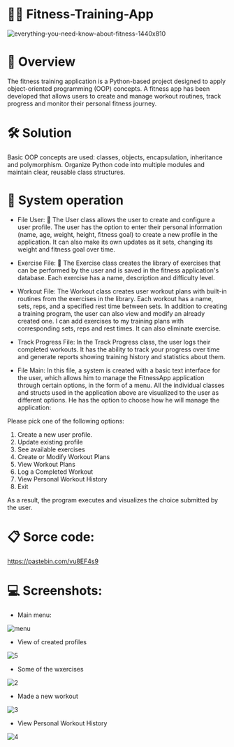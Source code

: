 # 🏋️‍♂️ Fitness-Training-App

![everything-you-need-know-about-fitness-1440x810](https://github.com/user-attachments/assets/6db46533-87eb-4461-aaad-2cc98033e87a)

# 🚀 Overview

The fitness training application is a Python-based project designed to apply object-oriented programming (OOP) concepts. A fitness app has been developed that allows users to create and manage workout routines, track progress and monitor their personal fitness journey.

# 🛠️ Solution

Basic OOP concepts are used: classes, objects, encapsulation, inheritance and polymorphism. Organize Python code into multiple modules and maintain clear, reusable class structures.

# 📝 System operation

 - File User: 👤 The User class allows the user to create and configure a user profile. The user has the option to enter their personal information (name, age, weight, height, fitness goal) to create a new profile in the application. It can also make its own updates as it sets, changing its weight and fitness goal over time.

 - Exercise File: 🔩 The Exercise class creates the library of exercises that can be performed by the user and is saved in the fitness application's database.
Each exercise has a name, description and difficulty level.

 - Workout File: The Workout class creates user workout plans with built-in routines from the exercises in the library. Each workout has a name, sets, reps, and a specified rest time between sets. In addition to creating a training program, the user can also view and modify an already created one. I can add exercises to my training plans with corresponding sets, reps and rest times. It can also eliminate exercise.

 - Track Progress File: In the Track Progress class, the user logs their completed workouts. It has the ability to track your progress over time and generate reports showing training history and statistics about them.

 - File Main: In this file, a system is created with a basic text interface for the user, which allows him to manage the FitnessApp application through certain options, in the form of a menu. All the individual classes and structs used in the application above are visualized to the user as different options. He has the option to choose how he will manage the application:

Please pick one of the following options:
 1. Create a new user profile.
 2. Update existing profile
 3. See available exercises
 4. Create or Modify Workout Plans
 5. View Workout Plans
 6. Log a Completed Workout
 7. View Personal Workout History
 8. Exit

As a result, the program executes and visualizes the choice submitted by the user.

# 📋 Sorce code:

https://pastebin.com/vu8EF4s9

# 💻 Screenshots:

 - Main menu:

![menu](https://github.com/user-attachments/assets/fd49fe1e-635d-450e-98aa-f6c6ff031876)

 - View of created profiles

![5](https://github.com/user-attachments/assets/6ba1ddc5-29e3-4075-882b-45d0437a872b)

 - Some of the wxercises

![2](https://github.com/user-attachments/assets/0a6187ed-ed9a-48df-a685-dbbd6503436f)

 - Made a new workout

![3](https://github.com/user-attachments/assets/0491e218-6f63-4482-a14c-69336b488270)

 - View Personal Workout History

![4](https://github.com/user-attachments/assets/1c839a72-132a-4a72-90d9-620e4dda5f68)


